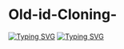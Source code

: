 # Old-id-Cloning-
[![Typing SVG](https://readme-typing-svg.demolab.com?font=Fira+Code&pause=1000&color=28F714&width=435&lines=I'm+Mr.Tutul+Okay+Bro)](https://git.io/typing-svg)
[![Typing SVG](https://readme-typing-svg.demolab.com?font=Fira+Code&pause=1000&color=FF2C10&background=31FF9400&width=435&lines=2009-2010+id+Cloning%F0%9F%A4%9F)](https://git.io/typing-svg)
